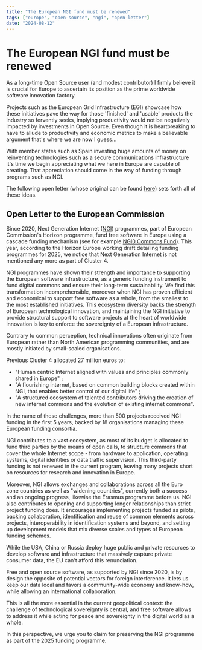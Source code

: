 ```yaml
---
title: "The European NGI fund must be renewed"
tags: ["europe", "open-source", "ngi", "open-letter"]
date: "2024-08-12"
---
```


# The European NGI fund must be renewed
As a long-time Open Source user (and modest contributor) I firmly believe it is crucial for
Europe to ascertain its position as the prime worldwide software innovation factory.

Projects such as the European Grid Infrastructure (EGI) showcase how these initiatives pave the
way for those 'finished' and 'usable' products the industry so fervently seeks, implying productivity
would not be negatively impacted by investments in Open Source. Even though it is heartbreaking to
have to allude to productivity and economic metrics to make a believable argument that's where we
are now I guess...

With member states such as Spain investing huge amounts of money on reinventing technologies such as
a secure communications infrastructure it's time we begin appreciating what we here in Europe are
capable of creating. That appreciation should come in the way of funding through programs such as
NGI.

The following open letter (whose original can be found [here](https://pad.public.cat/lettre-NCP-NGI))
sets forth all of these ideas.

## Open Letter to the European Commission
Since 2020, Next Generation Internet ([NGI](https://www.ngi.eu)) programmes, part of European Commission's Horizon programme, fund free software in Europe
using a cascade funding mechanism (see for example [NGI0  Commons Fund](https://www.nlnet.nl/commonsfund)). This year, according to the Horizon Europe
working draft detailing funding programmes for 2025, we notice that Next Generation Internet is not mentioned any more as part of Cluster 4.

NGI programmes have shown their strength and importance to supporting the European software infrastructure, as a generic funding instrument to fund digital
commons and ensure their long-term sustainability. We find this transformation incomprehensible, moreover when NGI has proven efficient and economical to
support free software as a whole, from the smallest to the most established initiatives. This ecosystem diversity backs the strength of European
technological innovation, and maintaining the NGI initiative to provide structural support to software projects at the heart of worldwide innovation
is key to enforce the sovereignty of a European infrastructure.

Contrary to common perception, technical innovations often originate from European rather than North American programming communities, and are mostly
initiated by small-scaled organisations.

Previous Cluster 4 allocated 27 million euros to:

- "Human centric Internet aligned with values and principles commonly shared in Europe" ;
- "A flourishing internet, based on common building blocks created within NGI, that enables better control of our digital life" ;
- "A structured ecosystem of talented contributors driving the creation of new internet commons and the evolution of existing internet commons".

In the name of these challenges, more than 500 projects received NGI funding in the first 5 years, backed by 18 organisations managing these
European funding consortia.

NGI contributes to a vast ecosystem, as most of its budget is allocated to fund third parties by the means of open calls, to structure commons that
cover the whole Internet scope - from hardware to application, operating systems, digital identities or data traffic supervision. This third-party
funding is not renewed in the current program, leaving many projects short on resources for research and innovation in Europe.

Moreover, NGI allows exchanges and collaborations across all the Euro zone countries as well as "widening countries", currently both a success
and an ongoing progress, likewise the Erasmus programme before us. NGI also contributes to opening and supporting longer relationships than
strict project funding does. It encourages implementing projects funded as pilots, backing collaboration, identification and reuse of common
elements across projects, interoperability in identification systems and beyond, and setting up development models that mix diverse scales
and types of European funding schemes.

While the USA, China or Russia deploy huge public and private resources to develop software and infrastructure that massively capture
private consumer data, the EU can't afford this renunciation.

Free and open source software, as supported by NGI since 2020, is by design the opposite of potential vectors for foreign interference. It lets
us keep our data local and favors a community-wide economy and know-how, while allowing an international collaboration.

This is all the more essential in the current geopolitical context: the challenge of technological sovereignty is central, and free software
allows to address it while acting for peace and sovereignty in the digital world as a whole.

In this perspective, we urge you to claim for preserving the NGI programme as part of the 2025 funding programme.
